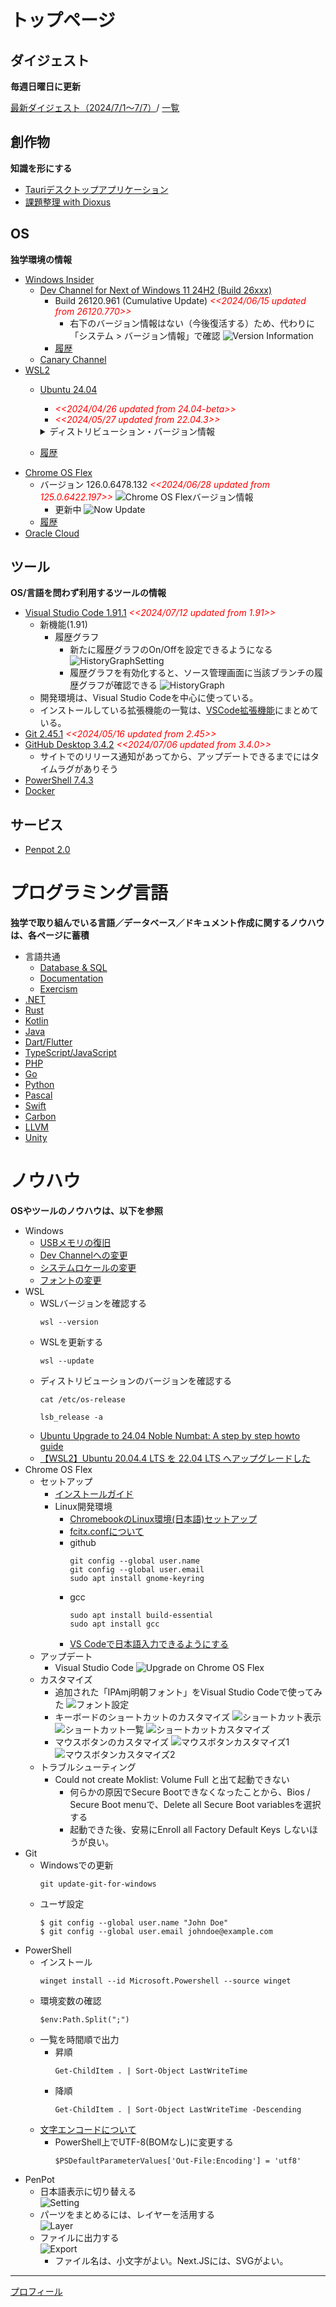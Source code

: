 # トップページ

##  ダイジェスト
**毎週日曜日に更新**

  [最新ダイジェスト（2024/7/1～7/7）](https://note.com/taishow2020/n/n7e017b1cfcbf)/
  [一覧](./digest/digestList.md)

##  創作物
**知識を形にする**
- [Tauriデスクトップアプリケーション](./design/tauriApp/index.md)
- [課題整理 with Dioxus](./design/dioxusApp/system.md)

##  OS
**独学環境の情報**
- [Windows Insider](https://blogs.windows.com/windows-insider/)
  - [Dev Channel for Next of Windows 11 24H2 (Build 26xxx)](https://aka.ms/DevLatest)
    - Build 26120.961 (Cumulative Update) <span style="color: red;">*<<2024/06/15 updated from 26120.770>>*</span> 
      - 右下のバージョン情報はない（今後復活する）ため、代わりに「システム > バージョン情報」で確認
        ![Version Information](./images/Windows/20240615_Windows11_Build26120.png)
    - [履歴](./history/Windows.md)
  - [Canary Channel](https://aka.ms/CanaryLatest)
- [WSL2](https://learn.microsoft.com/ja-jp/windows/wsl/install)
  - [Ubuntu 24.04](https://www.releases.ubuntu.com/noble/) <BR />
    - <span style="color: red;">*<<2024/04/26 updated from 24.04-beta>>*</span>
    - <span style="color: red;">*<<2024/05/27 updated from 22.04.3>>*</span>
    <details>
    <summary>ディストリビューション・バージョン情報</summary>

    ```
    PRETTY_NAME="Ubuntu 24.04 LTS"
    NAME="Ubuntu"
    VERSION_ID="24.04"
    VERSION="24.04 LTS (Noble Numbat)"
    VERSION_CODENAME=noble
    ID=ubuntu
    ID_LIKE=debian
    HOME_URL="https://www.ubuntu.com/"
    SUPPORT_URL="https://help.ubuntu.com/"
    BUG_REPORT_URL="https://bugs.launchpad.net/ubuntu/"
    PRIVACY_POLICY_URL="https://www.ubuntu.com/legal/terms-and-policies/privacy-policy"
    UBUNTU_CODENAME=noble
    LOGO=ubuntu-logo
    ```
    </details>
  - [履歴](./history/Wsl.md)
- [Chrome OS Flex](https://chromereleases.googleblog.com/search/label/ChromeOS%20Flex)
  - バージョン 126.0.6478.132  <span style="color: red;">*<<2024/06/28 updated from 125.0.6422.197>>*</span>
    ![Chrome OS Flexバージョン情報](./images/Chrome/20240628_Chrome_OS_Flex_126.0.6478.132.png)
    - 更新中
      ![Now Update](./images/Chrome/20240628_Chrome_OS_Flex_Update126.0.6478.132.png)
  - [履歴](./history/Chrome.md)
- [Oracle Cloud](./knowhow/OracleCloud.md)

## ツール
**OS/言語を問わず利用するツールの情報**
- [Visual Studio Code 1.91.1](https://code.visualstudio.com/) <span style="color: red;">*<<2024/07/12 updated from 1.91>>*</span>
  - 新機能(1.91)
    - 履歴グラフ
      - 新たに履歴グラフのOn/Offを設定できるようになる
        ![HistoryGraphSetting](./images/VisualStudioCode/20240706_VSCodeHistoryGraphSetting.png)
      - 履歴グラフを有効化すると、ソース管理画面に当該ブランチの履歴グラフが確認できる
        ![HistoryGraph](./images/VisualStudioCode/20240706_VSCodeHistoryGraph.png)
  - 開発環境は、Visual Studio Codeを中心に使っている。
  - インストールしている拡張機能の一覧は、[VSCode拡張機能](./sub/vscodeExtensions.md)にまとめている。<BR />
- [Git 2.45.1](https://git-scm.com/download) <span style="color: red;">*<<2024/05/16 updated from 2.45>>*</span>
- [GitHub Desktop 3.4.2](https://desktop.github.com/release-notes/) <span style="color: red;">*<<2024/07/06 updated from 3.4.0>>*</span>
  - サイトでのリリース通知があってから、アップデートできるまでにはタイムラグがありそう
- [PowerShell 7.4.3](https://github.com/PowerShell/PowerShell)
- [Docker](./knowhow/Docker.md)

##  サービス
- [Penpot 2.0](https://design.penpot.app/)

#  プログラミング言語
**独学で取り組んでいる言語／データベース／ドキュメント作成に関するノウハウは、各ページに蓄積**
- 言語共通
  - [Database & SQL](./knowhow/Database.md)
  - [Documentation](./knowhow/Documentation.md)
  - [Exercism](./knowhow/Exercism.md)
- [.NET](./knowhow/NET.md)
- [Rust](./knowhow/Rust.md)
- [Kotlin](./knowhow/Kotlin.md)
- [Java](./knowhow/Java.md)  
- [Dart/Flutter](./knowhow/Flutter.md)
- [TypeScript/JavaScript](./knowhow/TypeScript.md)
- [PHP](./knowhow/Php.md)
- [Go](./knowhow/Go.md)
- [Python](./knowhow/Python.md)
- [Pascal](./knowhow/Others.md#pascal)
- [Swift](./knowhow/Others.md#swift)
- [Carbon](./knowhow/Carbon.md)
- [LLVM](./knowhow/Others.md#llvm)
- [Unity](./knowhow/Unity.md)

# ノウハウ
**OSやツールのノウハウは、以下を参照**
- Windows
  - [USBメモリの復旧](https://jp.easeus.com/partition-manager/fix-usb-drive-incorrect-size.html)
  - [Dev Channelへの変更](https://mitomoha.hatenablog.com/entry/2023/08/11/010623)
  - [システムロケールの変更](./windows/systemLocale.md)
  - [フォントの変更](./windows/font.md)
- WSL
  - WSLバージョンを確認する
    ```
    wsl --version
    ```
  - WSLを更新する
    ```
    wsl --update
    ``` 
  - ディストリビューションのバージョンを確認する
    ```
    cat /etc/os-release
    ```
    ```
    lsb_release -a
    ```
  - [Ubuntu Upgrade to 24.04 Noble Numbat: A step by step howto guide](https://linuxconfig.org/ubuntu-upgrade-to-24-04-noble-numbat-a-step-by-step-howto-guide)
  - [【WSL2】Ubuntu 20.04.4 LTS を 22.04 LTS へアップグレードした](https://zenn.dev/ryuu/articles/upgrade-ubuntu2204-wsl)
- Chrome OS Flex
  - セットアップ
    - [インストールガイド](https://support.google.com/chromeosflex/answer/11552529?hl=ja)
    - Linux開発環境
      - [ChromebookのLinux環境(日本語)セットアップ](https://3nmt.com/chromebook_linux_japanese/)
      - [fcitx.confについて](https://qiita.com/suzuki_sh/items/1319b050ba41e03890f5)
      - github
        ```
        git config --global user.name
        git config --global user.email
        sudo apt install gnome-keyring
        ```
      - gcc
        ```
        sudo apt install build-essential
        sudo apt install gcc
        ```
      - [VS Codeで日本語入力できるようにする](https://gotoblog.org/chromebook-vscode-japanese/)
  - アップデート
    - Visual Studio Code
      ![Upgrade on Chrome OS Flex](./images/Chrome/20240119_code_1.85.2.png)
  - カスタマイズ
    - 追加された「IPAmj明朝フォント」をVisual Studio Codeで使ってみた
      ![フォント設定](./images/Chrome/20240406_VSCode_IPAexMincho.png)
    - キーボードのショートカットのカスタマイズ
      ![ショートカット表示](./images/Chrome/20240413_Chrome_ShortcutCustomize1.png)
      ![ショートカット一覧](./images/Chrome/20240413_Chrome_ShortcutCustomize2.png)
      ![ショートカットカスタマイズ](./images/Chrome/20240413_Chrome_ShortcutCustomize3.png)
    - マウスボタンのカスタマイズ
      ![マウスボタンカスタマイズ1](./images/Chrome/20240413_Chrome_MouseCustomize1.png)
      ![マウスボタンカスタマイズ2](./images/Chrome/20240413_Chrome_MouseCustomize2.png)
  - トラブルシューティング
    - Could not create Moklist: Volume Full と出て起動できない
      - 何らかの原因でSecure Bootできなくなったことから、Bios / Secure Boot menuで、Delete all Secure Boot variablesを選択する
      - 起動できた後、安易にEnroll all Factory Default Keys しないほうが良い。 
- Git
  - Windowsでの更新
    ```
    git update-git-for-windows
    ```
  - ユーザ設定
    ```
    $ git config --global user.name "John Doe"
    $ git config --global user.email johndoe@example.com
    ```
- PowerShell
  - インストール
    ```
    winget install --id Microsoft.Powershell --source winget
    ```
  - 環境変数の確認
    ```shell
    $env:Path.Split(";")
    ```
  - 一覧を時間順で出力
    - 昇順
      ```
      Get-ChildItem . | Sort-Object LastWriteTime
      ```
    - 降順
      ```
      Get-ChildItem . | Sort-Object LastWriteTime -Descending
      ```
  - [文字エンコードについて](https://learn.microsoft.com/ja-jp/powershell/module/microsoft.powershell.core/about/about_character_encoding?view=powershell-7.3)
    - PowerShell上でUTF-8(BOMなし)に変更する
      ```shell
      $PSDefaultParameterValues['Out-File:Encoding'] = 'utf8'
      ```
- PenPot
  - 日本語表示に切り替える<BR />
    ![Setting](./images/Penpot/20240421_Setting.png)
  - パーツをまとめるには、レイヤーを活用する<BR />
    ![Layer](./images/Penpot/20240421_Layer.png)
  - ファイルに出力する<BR />
    ![Export](./images/Penpot/20240421_Export.png)
    - ファイル名は、小文字がよい。Next.JSには、SVGがよい。
---
[プロフィール](./sub/Profile.md)
